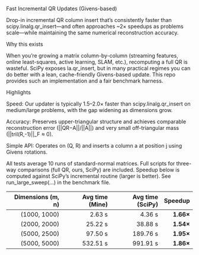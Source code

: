 Fast Incremental QR Updates (Givens-based)

Drop-in incremental QR column insert that’s consistently faster than scipy.linalg.qr_insert—and often approaches ~2× speedups as problems scale—while maintaining the same numerical reconstruction accuracy.

Why this exists

When you’re growing a matrix column-by-column (streaming features, online least-squares, active learning, SLAM, etc.), recomputing a full QR is wasteful. SciPy exposes la.qr_insert, but in many practical regimes you can do better with a lean, cache-friendly Givens-based update. This repo provides such an implementation and a fair benchmark harness.

Highlights

Speed: Our updater is typically 1.5–2.0× faster than scipy.linalg.qr_insert on medium/large problems, with the gap widening as dimensions grow. 


Accuracy: Preserves upper-triangular structure and achieves comparable reconstruction error (||QR−A||/||A||) and very small off-triangular mass (||tril(R,-1)||_F ≈ 0). 


Simple API: Operates on (Q, R) and inserts a column a at position j using Givens rotations.

All tests average 10 runs of standard-normal matrices. Full scripts for three-way comparisons (full QR, ours, SciPy) are included. Speedup below is computed against SciPy’s incremental routine (larger is better). See run_large_sweep(...) in the benchmark file. 


| Dimensions (m, n) | Avg time (Mine) | Avg time (SciPy) | Speedup |
|------------------:|----------------:|-----------------:|--------:|
| (1000, 1000)      | 2.63 s          | 4.36 s           | **1.66×** |
| (2000, 2000)      | 25.22 s         | 38.88 s          | **1.54×** |
| (5000, 2500)      | 97.50 s         | 189.76 s         | **1.95×** |
| (5000, 5000)      | 532.51 s        | 991.91 s         | **1.86×** |


